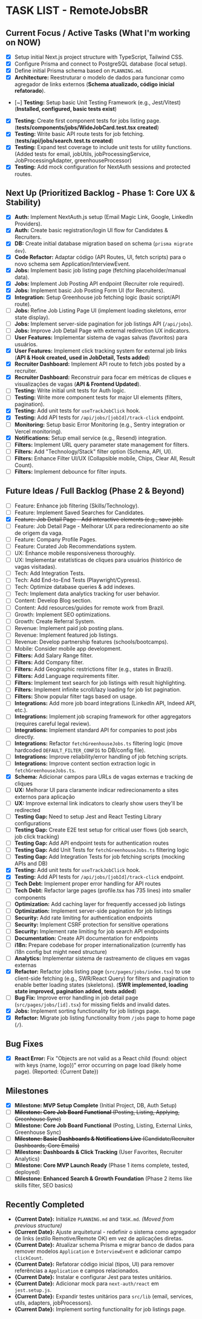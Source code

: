 # TASK LIST - RemoteJobsBR

<!-- 
Purpose: Tracks current tasks, backlog, and sub-tasks. 
AI Prompt: "Update TASK.md to mark XYZ as done and add ABC as a new task."
LLM should update this file based on conversational progress.
-->

## Current Focus / Active Tasks (What I'm working on NOW)

*   [x] Setup initial Next.js project structure with TypeScript, Tailwind CSS.
*   [x] Configure Prisma and connect to PostgreSQL database (local setup).
*   [x] Define initial Prisma schema based on `PLANNING.md`.
*   [x] **Architecture:** Reestruturar o modelo de dados para funcionar como agregador de links externos (**Schema atualizado, código inicial refatorado**).
*   [~] **Testing:** Setup basic Unit Testing Framework (e.g., Jest/Vitest) (**Installed, configured, basic tests exist**)
*   [x] **Testing:** Create first component tests for jobs listing page. (**tests/components/jobs/WideJobCard.test.tsx created**)
*   [x] **Testing:** Write basic API route tests for job fetching. (**tests/api/jobs/search.test.ts created**)
*   [x] **Testing:** Expand test coverage to include unit tests for utility functions. (Added tests for email, jobUtils, jobProcessingService, JobProcessingAdapter, greenhouseProcessor)
*   [x] **Testing:** Add mock configuration for NextAuth sessions and protected routes.

## Next Up (Prioritized Backlog - Phase 1: Core UX & Stability)

*   [x] **Auth:** Implement NextAuth.js setup (Email Magic Link, Google, LinkedIn Providers).
*   [x] **Auth:** Create basic registration/login UI flow for Candidates & Recruiters.
*   [x] **DB:** Create initial database migration based on schema (`prisma migrate dev`).
*   [x] **Code Refactor:** Adaptar código (API Routes, UI, fetch scripts) para o novo schema sem Application/InterviewEvent.
*   [x] **Jobs:** Implement basic job listing page (fetching placeholder/manual data).
*   [x] **Jobs:** Implement Job Posting API endpoint (Recruiter role required).
*   [x] **Jobs:** Implement basic Job Posting Form UI (for Recruiters).
*   [x] **Integration:** Setup Greenhouse job fetching logic (basic script/API route).
*   [ ] **Jobs:** Refine Job Listing Page UI (implement loading skeletons, error state display).
*   [ ] **Jobs:** Implement server-side pagination for job listings API (`/api/jobs`).
*   [ ] **Jobs:** Improve Job Detail Page with external redirection UX indicators.
*   [ ] **User Features:** Implementar sistema de vagas salvas (favoritos) para usuários.
*   [x] **User Features:** Implement click tracking system for external job links (**API & Hook created, used in JobDetail, Tests added**)
*   [x] **Recruiter Dashboard:** Implement API route to fetch jobs posted by a recruiter.
*   [x] **Recruiter Dashboard:** Reconstruir para focar em métricas de cliques e visualizações de vagas (**API & Frontend Updated**).
*   [ ] **Testing:** Write initial unit tests for Auth logic.
*   [ ] **Testing:** Write more component tests for major UI elements (filters, pagination).
*   [x] **Testing:** Add unit tests for `useTrackJobClick` hook.
*   [x] **Testing:** Add API tests for `/api/jobs/[jobId]/track-click` endpoint.
*   [ ] **Monitoring:** Setup basic Error Monitoring (e.g., Sentry integration or Vercel monitoring).
*   [x] **Notifications:** Setup email service (e.g., Resend) integration.
*   [ ] **Filters:** Implement URL query parameter state management for filters.
*   [ ] **Filters:** Add "Technology/Stack" filter option (Schema, API, UI).
*   [ ] **Filters:** Enhance Filter UI/UX (Collapsible mobile, Chips, Clear All, Result Count).
*   [ ] **Filters:** Implement debounce for filter inputs.

## Future Ideas / Full Backlog (Phase 2 & Beyond)

*   [ ] Feature: Enhance job filtering (Skills/Technology).
*   [ ] Feature: Implement Saved Searches for Candidates.
*   [x] ~~Feature: Job Detail Page - Add interactive elements (e.g., save job).~~
*   [ ] Feature: Job Detail Page - Melhorar UX para redirecionamento ao site de origem da vaga.
*   [ ] Feature: Company Profile Pages.
*   [ ] Feature: Curated Job Recommendations system.
*   [ ] UX: Enhance mobile responsiveness thoroughly.
*   [ ] UX: Implementar estatísticas de cliques para usuários (histórico de vagas visitadas).
*   [ ] Tech: Add Integration Tests.
*   [ ] Tech: Add End-to-End Tests (Playwright/Cypress).
*   [ ] Tech: Optimize database queries & add indexes.
*   [ ] Tech: Implement data analytics tracking for user behavior.
*   [ ] Content: Develop Blog section.
*   [ ] Content: Add resources/guides for remote work from Brazil.
*   [ ] Growth: Implement SEO optimizations.
*   [ ] Growth: Create Referral System.
*   [ ] Revenue: Implement paid job posting plans.
*   [ ] Revenue: Implement featured job listings.
*   [ ] Revenue: Develop partnership features (schools/bootcamps).
*   [ ] Mobile: Consider mobile app development.
*   [ ] **Filters:** Add Salary Range filter.
*   [ ] **Filters:** Add Company filter.
*   [ ] **Filters:** Add Geographic restrictions filter (e.g., states in Brazil).
*   [ ] **Filters:** Add Language requirements filter.
*   [ ] **Filters:** Implement text search for job listings with result highlighting.
*   [ ] **Filters:** Implement infinite scroll/lazy loading for job list pagination.
*   [ ] **Filters:** Show popular filter tags based on usage.
*   [ ] **Integrations:** Add more job board integrations (LinkedIn API, Indeed API, etc.).
*   [ ] **Integrations:** Implement job scraping framework for other aggregators (requires careful legal review).
*   [ ] **Integrations:** Implement standard API for companies to post jobs directly.
*   [ ] **Integrations:** Refactor `fetchGreenhouseJobs.ts` filtering logic (move hardcoded `DEFAULT_FILTER_CONFIG` to DB/config file).
*   [ ] **Integrations:** Improve reliability/error handling of job fetching scripts.
*   [ ] **Integrations:** Improve content section extraction logic in `fetchGreenhouseJobs.ts`.
*   [x] **Schema:** Adicionar campos para URLs de vagas externas e tracking de cliques
*   [ ] **UX:** Melhorar UI para claramente indicar redirecionamento a sites externos para aplicação
*   [ ] **UX:** Improve external link indicators to clearly show users they'll be redirected
*   [ ] **Testing Gap:** Need to setup Jest and React Testing Library configurations
*   [ ] **Testing Gap:** Create E2E test setup for critical user flows (job search, job click tracking)
*   [ ] **Testing Gap:** Add API endpoint tests for authentication routes
*   [ ] **Testing Gap:** Add Unit Tests for `fetchGreenhouseJobs.ts` filtering logic
*   [ ] **Testing Gap:** Add Integration Tests for job fetching scripts (mocking APIs and DB)
*   [x] **Testing:** Add unit tests for `useTrackJobClick` hook.
*   [x] **Testing:** Add API tests for `/api/jobs/[jobId]/track-click` endpoint.
*   [ ] **Tech Debt:** Implement proper error handling for API routes
*   [ ] **Tech Debt:** Refactor large pages (profile.tsx has 735 lines) into smaller components
*   [ ] **Optimization:** Add caching layer for frequently accessed job listings
*   [ ] **Optimization:** Implement server-side pagination for job listings
*   [ ] **Security:** Add rate limiting for authentication endpoints
*   [ ] **Security:** Implement CSRF protection for sensitive operations
*   [ ] **Security:** Implement rate limiting for job search API endpoints
*   [ ] **Documentation:** Create API documentation for endpoints
*   [ ] **i18n:** Prepare codebase for proper internationalization (currently has i18n config but might need structure)
*   [ ] **Analytics:** Implementar sistema de rastreamento de cliques em vagas externas
*   [x] **Refactor:** Refactor jobs listing page (`src/pages/jobs/index.tsx`) to use client-side fetching (e.g., SWR/React Query) for filters and pagination to enable better loading states (skeletons). (**SWR implemented, loading state improved, pagination added, tests added**)
*   [ ] **Bug Fix:** Improve error handling in job detail page (`src/pages/jobs/[id].tsx`) for missing fields and invalid dates.
*   [x] **Jobs:** Implement sorting functionality for job listings page.
*   [x] **Refactor:** Migrate job listing functionality from `/jobs` page to home page (`/`).

## Bug Fixes

*   [x] **React Error:** Fix "Objects are not valid as a React child (found: object with keys {name, logo})" error occurring on page load (likely home page). (Reported: {Current Date})

## Milestones

*   [x] **Milestone: MVP Setup Complete** (Initial Project, DB, Auth Setup)
*   [ ] ~~**Milestone: Core Job Board Functional** (Posting, Listing, Applying, Greenhouse Sync)~~
*   [ ] **Milestone: Core Job Board Functional** (Posting, Listing, External Links, Greenhouse Sync)
*   [ ] ~~**Milestone: Basic Dashboards & Notifications Live** (Candidate/Recruiter Dashboards, Core Emails)~~
*   [ ] **Milestone: Dashboards & Click Tracking** (User Favorites, Recruiter Analytics)
*   [ ] **Milestone: Core MVP Launch Ready** (Phase 1 items complete, tested, deployed)
*   [ ] **Milestone: Enhanced Search & Growth Foundation** (Phase 2 items like skills filter, SEO basics)

## Recently Completed

*   **{Current Date}:** Initialize `PLANNING.md` and `TASK.md`. _(Moved from previous structure)_
*   **{Current Date}:** Ajuste arquitetural - redefinir o sistema como agregador de links (estilo Remotive/Remote OK) em vez de aplicações diretas.
*   **{Current Date}:** Atualizar schema Prisma e migrar banco de dados para remover modelos `Application` e `InterviewEvent` e adicionar campo `clickCount`.
*   **{Current Date}:** Refatorar código inicial (tipos, UI) para remover referências a `Application` e campos relacionados.
*   **{Current Date}:** Instalar e configurar Jest para testes unitários.
*   **{Current Date}:** Adicionar mock para `next-auth/react` em `jest.setup.js`.
*   **{Current Date}:** Expandir testes unitários para `src/lib` (email, services, utils, adapters, jobProcessors).
*   **{Current Date}:** Implement sorting functionality for job listings page. 